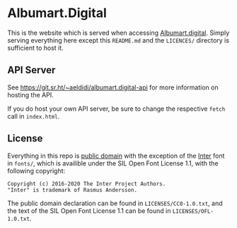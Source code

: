 Albumart.Digital
================

This is the website which is served when accessing
[Albumart.digital](https://albumart.digital). Simply serving everything here
except this `README.md` and the `LICENCES/` directory is sufficient to host it.

API Server
----------

See https://git.sr.ht/~aeldidi/albumart.digital-api for more information on
hosting the API.

If you do host your own API server, be sure to change the respective `fetch`
call in `index.html`.

License
-------

Everything in this repo is
[public domain](https://landley.net/toybox/license.html) with the
exception of the [Inter](https://rsms.me/inter/) font in `fonts/`,
which is availible under the SIL Open Font License 1.1, with the following
copyright:

```
Copyright (c) 2016-2020 The Inter Project Authors.
"Inter" is trademark of Rasmus Andersson.
```

The public domain declaration can be found in `LICENSES/CC0-1.0.txt`, and the
text of the SIL Open Font License 1.1 can be found in `LICENSES/OFL-1.0.txt`.
